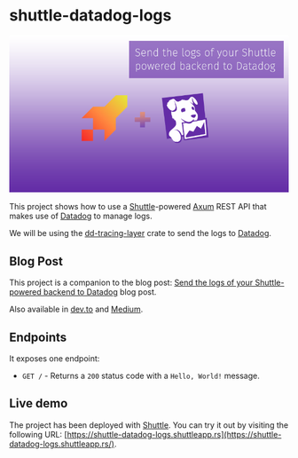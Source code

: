 # shuttle-datadog-logs

[![Rust](static/shuttle-datadog.png)](https://robertohuertas.com/2023/09/30/shuttle-datadog-logs)

This project shows how to use a [Shuttle](https://shuttle.rs)-powered [Axum](https://github.com/tokio-rs/axum) REST API that makes use of [Datadog](https://docs.datadoghq.com/logs/log_collection/) to manage logs.

We will be using the [dd-tracing-layer](https://crates.io/crates/dd-tracing-layer) crate to send the logs to [Datadog](https://docs.datadoghq.com).

## Blog Post

This project is a companion to the blog post: [Send the logs of your Shuttle-powered backend to Datadog](https://robertohuertas.com/2023/09/30/shuttle-datadog-logs) blog post.

Also available in [dev.to](https://dev.to/robertohuertasm/send-the-logs-of-your-shuttle-powered-backend-to-datadog-3imo) and [Medium](https://robertohuertasm.medium.com/send-the-logs-of-your-shuttle-powered-backend-to-datadog-9508dab9dc71).

## Endpoints

It exposes one endpoint:

- `GET /` - Returns a `200` status code with a `Hello, World!` message.


## Live demo

The project has been deployed with [Shuttle](https://shuttle.rs). You can try it out by visiting the following URL: [https://shuttle-datadog-logs.shuttleapp.rs](https://shuttle-datadog-logs.shuttleapp.rs/).
